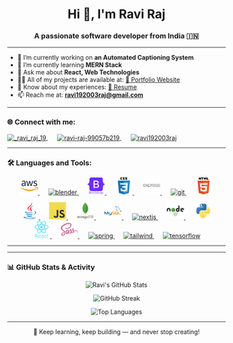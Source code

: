 <h1 align="center">Hi 👋, I'm Ravi Raj</h1>
<h3 align="center">A passionate software developer from India 🇮🇳</h3>

---

- 🔭 I’m currently working on **an Automated Captioning System**
- 🌱 I’m currently learning **MERN Stack**
- 💬 Ask me about **React, Web Technologies**
- 👨‍💻 All of my projects are available at:   [🔗 Portfolio Website](https://personal-portfolio-one-wine-53.vercel.app/)
- 📄 Know about my experiences:   [📄 Resume](https://drive.google.com/file/d/1b8ah2jYZycfQolbm5z_tV3uaAdfOnG9Y/view?usp=sharing)
- 📫 Reach me at: **ravi192003raj@gmail.com**

---

<h3 align="left">🌐 Connect with me:</h3>
<p align="left">
  <a href="https://twitter.com/_ravi_raj_19" target="blank" style="margin-right: 10px;">
    <img align="center" src="https://raw.githubusercontent.com/rahuldkjain/github-profile-readme-generator/master/src/images/icons/Social/twitter.svg" alt="_ravi_raj_19" height="30" width="40" />
  </a>&nbsp;&nbsp;
  <a href="https://linkedin.com/in/ravi-raj-99057b219" target="blank" style="margin-right: 10px;">
    <img align="center" src="https://raw.githubusercontent.com/rahuldkjain/github-profile-readme-generator/master/src/images/icons/Social/linked-in-alt.svg" alt="ravi-raj-99057b219" height="30" width="40" />
  </a>&nbsp;&nbsp;
  <a href="https://www.leetcode.com/ravi192003raj" target="blank">
    <img align="center" src="https://raw.githubusercontent.com/rahuldkjain/github-profile-readme-generator/master/src/images/icons/Social/leet-code.svg" alt="ravi192003raj" height="30" width="40" />
  </a>
</p>


---

<h3 align="left">🛠️ Languages and Tools:</h3>

<p align="center">
  <a href="https://aws.amazon.com" target="_blank" style="margin: 10px;">
    <img src="https://raw.githubusercontent.com/devicons/devicon/master/icons/amazonwebservices/amazonwebservices-original-wordmark.svg" alt="aws" width="40" height="40"/>
  </a>
  <a href="https://www.blender.org/" target="_blank" style="margin: 10px;">
    <img src="https://download.blender.org/branding/community/blender_community_badge_white.svg" alt="blender" width="40" height="40"/>
  </a>
  <a href="https://getbootstrap.com" target="_blank" style="margin: 10px;">
    <img src="https://raw.githubusercontent.com/devicons/devicon/master/icons/bootstrap/bootstrap-plain-wordmark.svg" alt="bootstrap" width="40" height="40"/>
  </a>
  <a href="https://www.w3schools.com/css/" target="_blank" style="margin: 10px;">
    <img src="https://raw.githubusercontent.com/devicons/devicon/master/icons/css3/css3-original-wordmark.svg" alt="css3" width="40" height="40"/>
  </a>
  <a href="https://expressjs.com" target="_blank" style="margin: 10px;">
    <img src="https://raw.githubusercontent.com/devicons/devicon/master/icons/express/express-original-wordmark.svg" alt="express" width="40" height="40"/>
  </a>
  <a href="https://git-scm.com/" target="_blank" style="margin: 10px;">
    <img src="https://www.vectorlogo.zone/logos/git-scm/git-scm-icon.svg" alt="git" width="40" height="40"/>
  </a>
  <a href="https://www.w3.org/html/" target="_blank" style="margin: 10px;">
    <img src="https://raw.githubusercontent.com/devicons/devicon/master/icons/html5/html5-original-wordmark.svg" alt="html5" width="40" height="40"/>
  </a>
</p>

<p align="center">
  <a href="https://www.java.com" target="_blank" style="margin: 10px;">
    <img src="https://raw.githubusercontent.com/devicons/devicon/master/icons/java/java-original.svg" alt="java" width="40" height="40"/>
  </a>
  <a href="https://developer.mozilla.org/en-US/docs/Web/JavaScript" target="_blank" style="margin: 10px;">
    <img src="https://raw.githubusercontent.com/devicons/devicon/master/icons/javascript/javascript-original.svg" alt="javascript" width="40" height="40"/>
  </a>
  <a href="https://www.mongodb.com/" target="_blank" style="margin: 10px;">
    <img src="https://raw.githubusercontent.com/devicons/devicon/master/icons/mongodb/mongodb-original-wordmark.svg" alt="mongodb" width="40" height="40"/>
  </a>
  <a href="https://www.mysql.com/" target="_blank" style="margin: 10px;">
    <img src="https://raw.githubusercontent.com/devicons/devicon/master/icons/mysql/mysql-original-wordmark.svg" alt="mysql" width="40" height="40"/>
  </a>
  <a href="https://nextjs.org/" target="_blank" style="margin: 10px;">
    <img src="https://cdn.worldvectorlogo.com/logos/nextjs-2.svg" alt="nextjs" width="40" height="40"/>
  </a>
  <a href="https://nodejs.org" target="_blank" style="margin: 10px;">
    <img src="https://raw.githubusercontent.com/devicons/devicon/master/icons/nodejs/nodejs-original-wordmark.svg" alt="nodejs" width="40" height="40"/>
  </a>
  <a href="https://www.python.org" target="_blank" style="margin: 10px;">
    <img src="https://raw.githubusercontent.com/devicons/devicon/master/icons/python/python-original.svg" alt="python" width="40" height="40"/>
  </a>
  <a href="https://reactjs.org/" target="_blank" style="margin: 10px;">
    <img src="https://raw.githubusercontent.com/devicons/devicon/master/icons/react/react-original-wordmark.svg" alt="react" width="40" height="40"/>
  </a>
  <a href="https://sass-lang.com" target="_blank" style="margin: 10px;">
    <img src="https://raw.githubusercontent.com/devicons/devicon/master/icons/sass/sass-original.svg" alt="sass" width="40" height="40"/>
  </a>
  <a href="https://spring.io/" target="_blank" style="margin: 10px;">
    <img src="https://www.vectorlogo.zone/logos/springio/springio-icon.svg" alt="spring" width="40" height="40"/>
  </a>
  <a href="https://tailwindcss.com/" target="_blank" style="margin: 10px;">
    <img src="https://www.vectorlogo.zone/logos/tailwindcss/tailwindcss-icon.svg" alt="tailwind" width="40" height="40"/>
  </a>
  <a href="https://www.tensorflow.org" target="_blank" style="margin: 10px;">
    <img src="https://www.vectorlogo.zone/logos/tensorflow/tensorflow-icon.svg" alt="tensorflow" width="40" height="40"/>
  </a>
</p>

---

---

<h3 align="left">📊 GitHub Stats & Activity</h3>

<p align="center">
  <img src="https://github-readme-stats.vercel.app/api?username=Ravi192003Raj&show_icons=true&locale=en&theme=radical" alt="Ravi's GitHub Stats" height="180" />
</p>

<p align="center">
  <img src="https://github-readme-streak-stats.herokuapp.com?user=Ravi192003Raj&theme=radical&date_format=M%20j%5B%2C%20Y%5D" alt="GitHub Streak" height="180"/>
</p>

<p align="center">
  <img src="https://github-readme-stats.vercel.app/api/top-langs/?username=Ravi192003Raj&layout=compact&theme=radical&langs_count=8" alt="Top Languages" height="180" />
</p>



---

<p align="center">
  🧠 Keep learning, keep building — and never stop creating!
</p>
